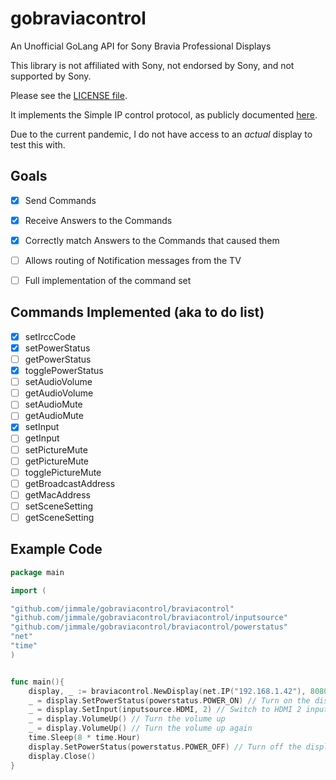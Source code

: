 # gobraviacontrol
An Unofficial GoLang API for Sony Bravia Professional Displays

This library is not affiliated with Sony, not endorsed by Sony, and not supported by Sony.  

Please see the [LICENSE file](LICENSE). 

It implements the Simple IP control protocol, as publicly documented [here](https://pro-bravia.sony.net/develop/integrate/ssip/overview/index.html).

Due to the current pandemic, I do not have access to an _actual_ display to test this with.

## Goals
- [X] Send Commands
- [x] Receive Answers to the Commands
- [X] Correctly match Answers to the Commands that caused them
- [ ] Allows routing of Notification messages from the TV
- [ ] Full implementation of the command set


## Commands Implemented (aka to do list)
- [x] setIrccCode
- [x] setPowerStatus
- [ ] getPowerStatus
- [x] togglePowerStatus
- [ ] setAudioVolume
- [ ] getAudioVolume
- [ ] setAudioMute
- [ ] getAudioMute
- [x] setInput
- [ ] getInput
- [ ] setPictureMute
- [ ] getPictureMute
- [ ] togglePictureMute
- [ ] getBroadcastAddress
- [ ] getMacAddress
- [ ] setSceneSetting
- [ ] getSceneSetting

## Example Code

```go
package main

import (

"github.com/jimmale/gobraviacontrol/braviacontrol"
"github.com/jimmale/gobraviacontrol/braviacontrol/inputsource"
"github.com/jimmale/gobraviacontrol/braviacontrol/powerstatus"
"net"
"time"
)


func main(){
    display, _ := braviacontrol.NewDisplay(net.IP("192.168.1.42"), 8080)
    _ = display.SetPowerStatus(powerstatus.POWER_ON) // Turn on the display
    _ = display.SetInput(inputsource.HDMI, 2) // Switch to HDMI 2 input
    _ = display.VolumeUp() // Turn the volume up
    _ = display.VolumeUp() // Turn the volume up again
    time.Sleep(8 * time.Hour)
    display.SetPowerStatus(powerstatus.POWER_OFF) // Turn off the display
    display.Close()
}
```
